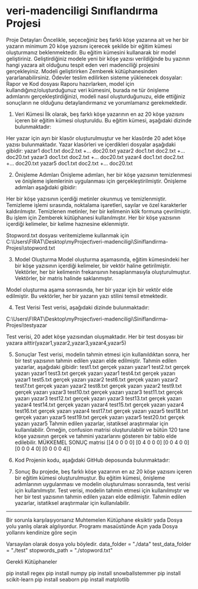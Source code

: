 # veri-madenciligi Sınıflandırma Projesi

Proje Detayları
Öncelikle, seçeceğiniz beş farklı köşe yazarına ait  ve her bir yazarın minimum 20 köşe yazısını 
içerecek şekilde bir eğitim kümesi oluşturmanız beklenmektedir. Bu eğitim kümesini kullanarak bir model geliştiriniz. 
Geliştirdiğiniz modele yeni bir köşe yazısı verildiğinde bu yazının hangi yazara ait olduğunu tespit eden veri madenciliği 
projesini gerçekleyiniz. Modeli geliştirirken Zemberek kütüphanesinden yararlanabilirsiniz.
Ödevler teslim edilirken sisteme yüklenecek dosyalar: Rapor ve Kod dosyası
Raporu hazırlarken, model için kullandığınız/oluşturduğunuz veri kümesini, burada ne tür önişleme adımlarını 
gerçekleştirdiğinizi, modeli nasıl oluşturduğunuzu, elde ettiğiniz sonuçların ne olduğunu detaylandırmanız ve yorumlamanız gerekmektedir.


1. Veri Kümesi
İlk olarak, beş farklı köşe yazarının en az 20 köşe yazısını içeren bir eğitim kümesi oluşturuldu. Bu eğitim kümesi, aşağıdaki dizinde bulunmaktadır:

Her yazar için ayrı bir klasör oluşturulmuştur ve her klasörde 20 adet köşe yazısı bulunmaktadır. Yazar klasörleri ve içerdikleri dosyalar aşağıdaki gibidir:
yazar1
doc1.txt
doc2.txt +...
doc20.txt
yazar2
doc1.txt
doc2.txt +...
doc20.txt
yazar3
doc1.txt
doc2.txt +...
doc20.txt
yazar4
doc1.txt
doc2.txt +...
doc20.txt
yazar5
doc1.txt
doc2.txt +...
doc20.txt

2. Önişleme Adımları
Önişleme adımları, her bir köşe yazısının temizlenmesi ve önişleme işlemlerinin uygulanması için gerçekleştirilmiştir. Önişleme adımları aşağıdaki gibidir:

Her bir köşe yazısının içerdiği metinler okunmuş ve temizlenmiştir. Temizleme işlemi sırasında, noktalama işaretleri, sayılar ve özel karakterler kaldırılmıştır.
Temizlenen metinler, her bir kelimenin kök formuna çevrilmiştir. Bu işlem için Zemberek kütüphanesi kullanılmıştır.
Her bir köşe yazısının içerdiği kelimeler, bir kelime haznesine eklenmiştir.

Stopword.txt dosyası veritemizleme kullanmak için C:\Users\FIRAT\Desktop\myProject\veri-madenciligi\Siniflandirma-Projesi\stopword.txt


3. Model Oluşturma
Model oluşturma aşamasında, eğitim kümesindeki her bir köşe yazısının içerdiği kelimeler, bir vektör haline getirilmiştir. Vektörler, her bir kelimenin frekansının hesaplanmasıyla oluşturulmuştur. Vektörler, bir matris halinde saklanmıştır.

Model oluşturma aşama sonrasında, her bir yazar için bir vektör elde edilmiştir. Bu vektörler, her bir yazarın yazı stilini temsil etmektedir.

4. Test Verisi
Test verisi, aşağıdaki dizinde bulunmaktadır:


C:\Users\FIRAT\Desktop\myProject\veri-madenciligi\Siniflandirma-Projesi\testyazar

Test verisi, 20 adet köşe yazısından oluşmaktadır. Her bir test dosyası bir yazara aittir(yazar1,yazar2,yazar3,yazar4,yazar5)

5. Sonuçlar
Test verisi, modelin tahmin etmesi için kullanıldıktan sonra, her bir test yazısının tahmin edilen yazarı elde edilmiştir. Tahmin edilen yazarlar, aşağıdaki gibidir:
   test1.txt gerçek yazarı yazar1
    test2.txt gerçek yazarı yazar1
    test3.txt gerçek yazarı yazar1
    test4.txt gerçek yazarı yazar1
    test5.txt gerçek yazarı yazar2
    test6.txt gerçek yazarı yazar2
    test7.txt gerçek yazarı yazar2
    test8.txt gerçek yazarı yazar2
    test9.txt gerçek yazarı yazar3
    test10.txt gerçek yazarı yazar3
    test11.txt gerçek yazarı yazar3
    test12.txt gerçek yazarı yazar3
    test13.txt gerçek yazarı yazar4
    test14.txt gerçek yazarı yazar4
    test15.txt gerçek yazarı yazar4
    test16.txt gerçek yazarı yazar4
    test17.txt gerçek yazarı yazar5
    test18.txt gerçek yazarı yazar5
    test19.txt gerçek yazarı yazar5
    test20.txt gerçek yazarı yazar5
Tahmin edilen yazarlar, istatiksel araştırmalar için kullanılabilir. Örneğin, confusion matrisi oluşturulabilir ve bütün 120 tane köşe yazısının gerçek ve tahmini yazarlarını gösteren bir tablo elde edilebilir.
MÜKKEMEL SONUÇ matrisi
[[4 0 0 0 0]
 [0 4 0 0 0]
 [0 0 4 0 0]
 [0 0 0 4 0]
 [0 0 0 0 4]]    
6. Kod
Projenin kodu, aşağıdaki GitHub deposunda bulunmaktadır:

7. Sonuç
Bu projede, beş farklı köşe yazarının en az 20 köşe yazısını içeren bir eğitim kümesi oluşturulmuştur. Bu eğitim kümesi, önişleme adımlarının uygulanması ve modelin oluşturulması sonrasında, test verisi için kullanılmıştır. Test verisi, modelin tahmin etmesi için kullanılmıştır ve her bir test yazısının tahmin edilen yazarı elde edilmiştir. Tahmin edilen yazarlar, istatiksel araştırmalar için kullanılabilir.

*****************

Bir sorunla karşılaşıyorsanız Muhtemelen Kütüphane eksiktir yada Dosya yolu yanlış olarak algılıyordur. 
Programı masaüstünde Açın yada Dosya yollarını kendinize göre seçin

Varsayılan olarak dosya yolu böyledir. 
data_folder = "./data"
test_data_folder = "./test"
stopwords_path = "./stopword.txt"


Gerekli Kütüphaneler

pip install regex
pip install numpy
pip install snowballstemmer
pip install scikit-learn
pip install seaborn
pip install matplotlib